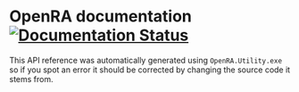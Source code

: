 # OpenRA documentation [![Documentation Status](https://readthedocs.org/projects/openra/badge/?version=latest)](https://docs.openra.net/en/latest/?badge=latest)

This API reference was automatically generated using `OpenRA.Utility.exe` so if you spot an error it should be corrected by changing the source code it stems from.
